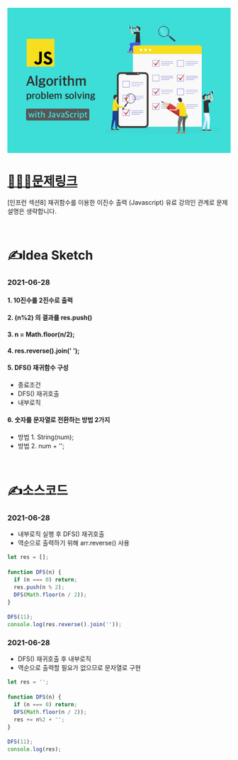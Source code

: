 [![인프런](../인프런표지.jpg)](https://www.inflearn.com/course/%EC%9E%90%EB%B0%94%EC%8A%A4%ED%81%AC%EB%A6%BD%ED%8A%B8-%EC%95%8C%EA%B3%A0%EB%A6%AC%EC%A6%98-%EB%AC%B8%EC%A0%9C%ED%92%80%EC%9D%B4/dashboard)
# [👩🏻‍💻문제링크](https://www.inflearn.com/course/%EC%9E%90%EB%B0%94%EC%8A%A4%ED%81%AC%EB%A6%BD%ED%8A%B8-%EC%95%8C%EA%B3%A0%EB%A6%AC%EC%A6%98-%EB%AC%B8%EC%A0%9C%ED%92%80%EC%9D%B4/dashboard)

[인프런 섹션8] 재귀함수를 이용한 이진수 출력 (Javascript)
유료 강의인 관계로 문제 설명은 생략합니다.

<br>

# ✍️Idea Sketch

### **2021-06-28**

#### 1. 10진수를 2진수로 출력
#### 2. (n%2) 의 결과를 res.push()
#### 3. n = Math.floor(n/2);
#### 4. res.reverse().join(' ');

#### 5. DFS() 재귀함수 구성
- 종료조건
- DFS() 재귀호출
- 내부로직

#### 6. 숫자를 문자열로 전환하는 방법 2가지
- 방법 1. String(num);
- 방법 2. num + '';

<br>

# ✍️소스코드

### **2021-06-28**
- 내부로직 실행 후 DFS() 재귀호출
- 역순으로 출력하기 위해 arr.reverse() 사용

```javascript
let res = [];

function DFS(n) {
  if (n === 0) return;
  res.push(n % 2);
  DFS(Math.floor(n / 2));
}

DFS(11);
console.log(res.reverse().join(''));
```

### **2021-06-28**
- DFS() 재귀호출 후 내부로직
- 역순으로 출력할 필요가 없으므로 문자열로 구현

```javascript
let res = '';

function DFS(n) {
  if (n === 0) return;
  DFS(Math.floor(n / 2));
  res += n%2 + '';
}

DFS(11);
console.log(res);
```
